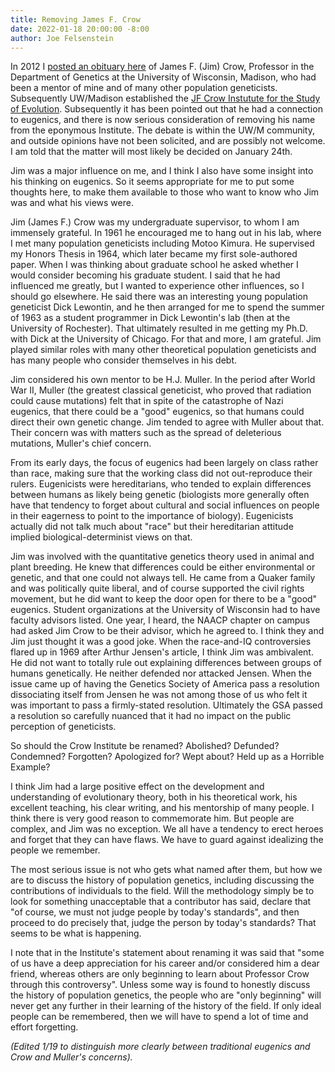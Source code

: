 ```yaml
---
title: Removing James F. Crow
date: 2022-01-18 20:00:00 -8:00
author: Joe Felsenstein
---
```


In 2012 I [posted an obituary here](https://pandasthumb.org/archives/2012/01/james-f-crow-19.html) of James F. (Jim) Crow, Professor in the Department of Genetics at the University of Wisconsin, Madison, who had been 
a mentor of mine and of many other population geneticists.  Subsequently UW/Madison established the 
[JF Crow Instutute for the Study of Evolution](https://genetics.wisc.edu/the-j-f-crow-institute-for-the-study-of-evolution/).  Subsequently it has been pointed out that he 
had a connection to eugenics, and there is now serious consideration of removing his name from the eponymous Institute.  The debate is within the UW/M community, and outside opinions 
have not been solicited, and are possibly not welcome.  I am told that the matter will most likely be decided on January 24th.

Jim was a major influence on me, and I think I also have some insight into his thinking on eugenics.  So it seems appropriate for me to put some thoughts here, to make 
them available to those who want to know who Jim was and what his views were.

<!--more-->

Jim (James F.) Crow was my undergraduate supervisor, to whom I am immensely grateful.  In 1961 he encouraged me to hang out in his lab, where I met many population geneticists including Motoo Kimura.  He supervised my Honors Thesis in 1964, which later became my first
sole-authored paper.  When I was thinking about graduate school he asked whether I would consider becoming his graduate student.  I said that he had influenced me greatly, but I wanted to experience other
influences, so I should go elsewhere.  He said there was an interesting young population geneticist Dick Lewontin, and he then arranged for me to spend the summer of 1963 as a student programmer in
Dick Lewontin's lab (then at the University of Rochester).  That ultimately resulted in me getting my Ph.D. with Dick at the University of Chicago.  For that and more, I am grateful.  Jim played similar
roles with many other theoretical population geneticists and has many people who consider themselves in his debt.

Jim considered his own mentor to be H.J. Muller.  In the period after World War II, Muller (the greatest classical geneticist, who proved that radiation could cause mutations) felt that in spite of the catastrophe of Nazi eugenics, that there could be a "good" eugenics, so that humans could direct their own genetic change.  Jim tended to agree with Muller about that.  Their concern was with matters such as the spread of deleterious mutations, Muller's chief concern.

From its early days, the focus of eugenics had been largely on class rather than race, making sure that the working class did not out-reproduce their rulers.  Eugenicists were hereditarians, who tended to explain differences between humans as likely being genetic (biologists more generally often have that tendency to forget about cultural and social influences on people in their eagerness to point to the importance of biology).  Eugenicists actually did not talk much about "race" but their hereditarian attitude implied biological-determinist views on that.  

Jim was involved with the quantitative genetics theory used in animal and
plant breeding.  He knew that differences could be either environmental or genetic, and that one could not always tell.  He came from a Quaker family and was politically quite liberal, and of course supported the civil rights movement, 
but he did want to keep the door open for
there to be a "good" eugenics.  Student organizations at the University of Wisconsin had to have faculty advisors listed.  One year, I heard, the NAACP chapter on
campus had asked Jim Crow to be their advisor, which he agreed to.  I think they and Jim just thought it was a good joke.  When the race-and-IQ controversies flared up in 1969 after Arthur
Jensen's article, I think Jim was ambivalent.  He did not want to totally rule out explaining differences between groups of humans genetically.  He neither defended nor attacked Jensen.  When the issue came up of having the Genetics Society of America 
 pass a resolution dissociating itself from Jensen he was not among those of us who felt it was important to pass a firmly-stated resolution.  Ultimately the GSA passed a resolution so carefully nuanced 
that it had no impact on the public perception of geneticists.

So should the Crow Institute be renamed?  Abolished?  Defunded? Condemned?  Forgotten? Apologized for?  Wept about? Held up as a Horrible Example?

I think Jim had a large positive effect on the development and understanding of evolutionary theory, both in his theoretical work,
his excellent teaching, his clear writing, and his mentorship of many people.  I think there is very good reason to commemorate him.  But people are complex, and
Jim was no exception.    We all have a tendency to erect heroes and forget that they can have flaws.  We have to guard against idealizing
the people we remember.  

The most serious issue is not who gets what named after them, but how we are to discuss the history of population genetics, including discussing the contributions 
of individuals to the field.  Will the methodology simply be to look for something unacceptable that a contributor has said, declare that 
"of course, we must not judge people by today's standards", and then proceed to do precisely that, judge the person by today's standards?  That 
seems to be what is happening.

I note that in the Institute's statement about renaming it was said that "some of us have a deep appreciation for his career and/or considered him a dear friend, whereas others are only beginning to learn about Professor Crow through this controversy". Unless some way is found to honestly discuss the history of population genetics, the people who are "only beginning" will never get any further in their learning of the history of the field.  If only ideal people can be remembered, then we will have to spend a lot of time and effort forgetting.

_(Edited 1/19 to distinguish more clearly between traditional eugenics and Crow and Muller's concerns)._


